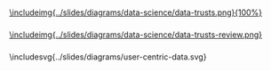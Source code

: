 ### 

[\includeimg{../slides/diagrams/data-science/data-trusts.png}{100%}](https://www.theguardian.com/media-network/2016/jun/03/data-trusts-privacy-fears-feudalism-democracy)

### 

[\includeimg{../slides/diagrams/data-science/data-trusts-review.png}](https://www.out-law.com/en/articles/2017/october/review-calls-for-data-trusts-to-help-grow-artificial-intelligence-in-the-uk/)

###

\includesvg{../slides/diagrams/user-centric-data.svg}
